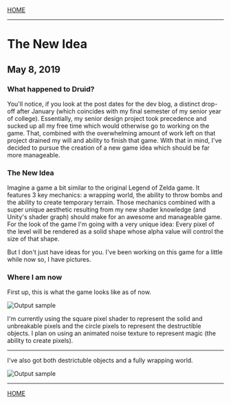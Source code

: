 
[HOME](https://avijr.com)

---

# The New Idea
## May 8, 2019

### What happened to Druid?

You'll notice, if you look at the post dates for the dev blog, a distinct drop-off after January (which coincides with my final semester of my senior year of college). Essentially, my senior design project took precedence and sucked up all my free time which would otherwise go to working on the game. That, combined with the overwhelming amount of work left on that project drained my will and ability to finish that game. With that in mind, I've decided to pursue the creation of a new game idea which should be far more manageable.

### The New Idea

Imagine a game a bit similar to the original Legend of Zelda game. It features 3 key mechanics: a wrapping world, the ability to throw bombs and the ability to create temporary terrain. Those mechanics combined with a super unique aesthetic resulting from my new shader knowledge (and Unity's shader graph) should make for an awesome and manageable game. For the look of the game I'm going with a very unique idea: Every pixel of the level will be rendered as a solid shape whose alpha value will control the size of that shape.

But I don't just have ideas for you. I've been working on this game for a little while now so, I have pictures.

### Where I am now

First up, this is what the game looks like as of now.

![Output sample](https://github.com/Polaros/AVI/raw/master/gifs/SapphireMovement.gif)

I'm currently using the square pixel shader to represent the solid and unbreakable pixels and the circle pixels to represent the destructible objects. I plan on using an animated noise texture to represent magic (the ability to create pixels).

---

I've also got both destrictuble objects and a fully wrapping world.

![Output sample](https://github.com/Polaros/AVI/raw/master/gifs/SapphireLooping.gif)

---

[HOME](https://avijr.com)
